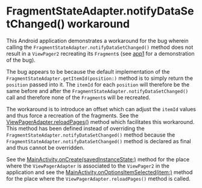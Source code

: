 # FragmentStateAdapter.notifyDataSetChanged() workaround

This Android application demonstrates a workaround for the bug wherein calling the `FragmentStateAdapter.notifyDataSetChanged()` method does not result in a `ViewPager2` recreating its `Fragment`s (see [app1](../app1) for a demonstration of the bug).

The bug appears to be because the default implementation of the `FragmentStateAdapter.getItemId(position:)` method is to simply return the `position` passed into it.
The `itemId` for each `position` will therefore be the same before and after the `FragmentStateAdapter.notifyDataSetChanged()` call and therefore none of the `Fragment`s will be recreated.

The workaround is to introduce an offset which can adjust the `itemId` values and thus force a recreation of the fragments.
See the [ViewPagerAdapter.reloadPages()](src/main/java/com/tazkiyatech/viewpager2/experiments/app2/ViewPagerAdapter.kt) method which facilitates this workaround. This method has been defined instead of overriding the `FragmentStateAdapter.notifyDataSetChanged()` method because the `FragmentStateAdapter.notifyDataSetChanged()` method is declared as final and thus cannot be overridden.

See the [MainActivity.onCreate(savedInstanceState:)](src/main/java/com/tazkiyatech/viewpager2/experiments/app2/MainActivity.kt) method for the place where the `ViewPagerAdapter` is associated to the `ViewPager2` in the application and see the [MainActivity.onOptionsItemSelected(item:)](src/main/java/com/tazkiyatech/viewpager2/experiments/app2/MainActivity.kt) method for the place where the `ViewPagerAdapter.reloadPages()` method is called.
